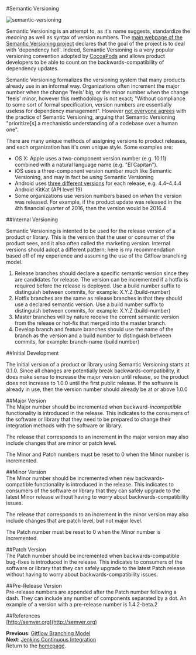 #Semantic Versioning  

![semantic-versioning](images/semantic-versioning.png)  

Semantic Versioning is an attempt to, as it's name suggests, standardize the *meaning* as well as syntax of version numbers. The [main webpage of the Semantic Versioning project](http://semver.org) declares that the goal of the project is to deal with 'dependency hell'. Indeed, Semantic Versioning is a very popular versioning convention adopted by [CocoaPods](https://github.com/mattbocosoft/presentation-cocoapods) and allows product developers to be able to count on the backwards-compatibility of dependency updates.  

Semantic Versioning formalizes the versioning system that many products already use in an informal way. Organizations often increment the major number when the change 'feels' big, or the minor number when the change 'feels' minor, however this methodology is not exact; "Without compliance to some sort of formal specification, version numbers are essentially useless for dependency management". However [not everyone agrees](https://gist.github.com/jashkenas/cbd2b088e20279ae2c8e) with the practice of Semantic Versioning, arguing that Semantic Versioning "prioritize[s] a mechanistic understanding of a codebase over a human one".  

There are many unique methods of assigning versions to product releases, and each organization has it's own unique style. Some examples are:
* OS X: Apple uses a two-component version number (e.g. 10.11) combined with a natural language name (e.g. "El Capitan").  
* iOS uses a three-component version number much like Semantic Versioning, and may in fact be *using* Semantic Versioning    
* Android uses [three different versions](https://en.wikipedia.org/wiki/Android_version_history) for each release, e.g. 4.4–4.4.4 Android KitKat (API level 19)  
* Some organizations use version numbers based on *when* the version was released. For example, if the product update was released in the 4th financial quarter of 2016, then the version would be 2016.4  

##Internal Versioning

Semantic Versioning is intented to be used for the release version of a product or library. This is the version that the user or consumer of the product sees, and it also often called the marketing version. Internal versions should adopt a different pattern; here is my recommendation based off of my experience and assuming the use of the Gitflow branching model.  

1. Release branches should declare a specific semantic version since they are candidates for release. The version can be incremented if a hotfix is required before the release is deployed. Use a build number suffix to distinguish between commits, for example: X.Y.Z (build-number)  
2. Hotfix branches are the same as release branches in that they should use a declared semantic version. Use a build number suffix to distinguish between commits, for example: X.Y.Z (build-number)  
3. Master branches will by nature receive the corrent semantic version from the release or hot-fix that merged into the master branch.  
4. Develop branch and feature branches should use the name of the branch as the version and a build number to distinguish between commits, for example: branch-name (build number)  

##Initial Development  

The initial version of a product or library using Semantic Versioning starts at 0.1.0. Since all changes are potentially break backwards-compatibility, it does make sense to increase the major version until release, so the product does not increase to 1.0.0 until the first public release. If the software is already in use, then the version number should already be at or above 1.0.0  

##Major Version  
The Major number should be incremented when backward-*incompatible* functionality is introduced in the release. This indicates to the consumers of the software or library that they need to be prepared to change their integration methods with the software or library.  

The release that corresponds to an increment in the major version may also include changes that are minor or patch level.  

The Minor and Patch numbers must be reset to 0 when the Minor number is incremented.  

##Minor Version  
The Minor number should be incremented when new backwards-compatible functionality is introduced in the release. This indicates to consumers of the software or library that they can safely upgrade to the latest Minor release without having to worry about backwards-compatibility issues.  

The release that corresponds to an increment in the minor version may also include changes that are patch level, but not major level.  

The Patch number must be reset to 0 when the Minor number is incremented.  

##Patch Version  
The Patch number should be incremented when backwards-compatible bug-fixes is introduced in the release. This indicates to consumers of the software or library that they can safely upgrade to the latest Patch release without having to worry about backwards-compatibility issues.  

##Pre-Release Version  
Pre-release numbers are appended after the Patch number following a dash. They can include any number of components separated by a dot. An example of a version with a pre-release number is 1.4.2-beta.2  

##References  
[http://semver.org](http://semver.org)  


**Previous**: [Gitflow Branching Model](gitflow.md)  
**Next**: [Jenkins Continuous Integration](jenkins.md)  
Return to the [homepage](README.md).
